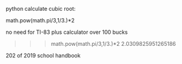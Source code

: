 python calculate cubic root:

math.pow(math.pi/3,1/3.)*2

no need for TI-83 plus calculator over 100 bucks

>>> math.pow(math.pi/3,1/3.)*2
2.0309825951265186

202 of 2019 school handbook
